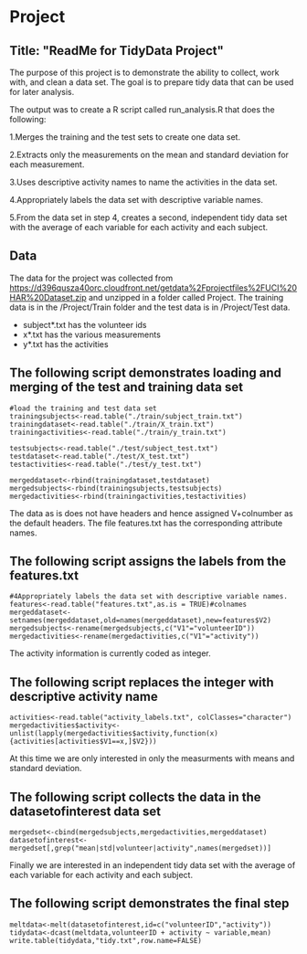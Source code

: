 Project 
====================
Title: "ReadMe for TidyData Project"
------------------

The purpose of this project is to demonstrate the ability to collect, work with, and clean a data set. The goal is to prepare tidy data that can be used for later analysis. 

The output was to create a R script called run_analysis.R that does the following:

1.Merges the training and the test sets to create one data set.

2.Extracts only the measurements on the mean and standard deviation for each measurement. 

3.Uses descriptive activity names to name the activities in the data set.

4.Appropriately labels the data set with descriptive variable names. 

5.From the data set in step 4, creates a second, independent tidy data set with the average of each variable for each activity and each subject.


## Data

The data for the project was collected from https://d396qusza40orc.cloudfront.net/getdata%2Fprojectfiles%2FUCI%20HAR%20Dataset.zip and unzipped in a folder called Project. The training data is in the /Project/Train folder and the test data is in /Project/Test data. 

- subject*.txt has the volunteer ids
- x*.txt has the various measurements
- y*.txt has the activities 

## The following script demonstrates loading and merging of the test and training data set


```{r}
#load the training and test data set
trainingsubjects<-read.table("./train/subject_train.txt")
trainingdataset<-read.table("./train/X_train.txt")
trainingactivities<-read.table("./train/y_train.txt")

testsubjects<-read.table("./test/subject_test.txt")
testdataset<-read.table("./test/X_test.txt")
testactivities<-read.table("./test/y_test.txt")

mergeddataset<-rbind(trainingdataset,testdataset)
mergedsubjects<-rbind(trainingsubjects,testsubjects)
mergedactivities<-rbind(trainingactivities,testactivities)

```

The data as is does not have headers and hence assigned V+colnumber as the default headers. The file features.txt has the corresponding attribute names. 

## The following script assigns the labels from the features.txt

```{r}
#4Appropriately labels the data set with descriptive variable names. 
features<-read.table("features.txt",as.is = TRUE)#colnames
mergeddataset<-setnames(mergeddataset,old=names(mergeddataset),new=features$V2)
mergedsubjects<-rename(mergedsubjects,c("V1"="volunteerID"))
mergedactivities<-rename(mergedactivities,c("V1"="activity"))
```

The activity information is currently coded as integer. 

## The following script replaces the integer with descriptive activity name

```{r}
activities<-read.table("activity_labels.txt", colClasses="character")
mergedactivities$activity<-unlist(lapply(mergedactivities$activity,function(x){activities[activities$V1==x,]$V2})) 
```

At this time we are only interested in only the measurments with means and standard deviation.

## The following script collects the data in the datasetofinterest data set

```{r}
mergedset<-cbind(mergedsubjects,mergedactivities,mergeddataset)
datasetofinterest<-mergedset[,grep("mean|std|volunteer|activity",names(mergedset))]
```

Finally we are interested in an independent tidy data set with the average of each variable for each activity and each subject.

## The following script demonstrates the final step

```{r}
meltdata<-melt(datasetofinterest,id=c("volunteerID","activity"))
tidydata<-dcast(meltdata,volunteerID + activity ~ variable,mean)
write.table(tidydata,"tidy.txt",row.name=FALSE)
```
